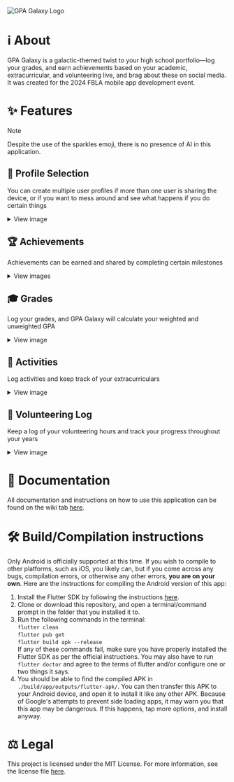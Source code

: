 ![GPA Galaxy Logo](https://github.com/user-attachments/assets/0faff0a8-231d-448c-bf54-015b7a4e9cf0)

# ℹ️ About
GPA Galaxy is a galactic-themed twist to your high school portfolio—log your grades, and earn achievements based on your academic, extracurricular, and volunteering live, and brag about these on social media. It was created for the 2024 FBLA mobile app development event.

# ✨ Features

> [!NOTE]  
> Despite the use of the sparkles emoji, there is no presence of AI in this application.

## 🧑 Profile Selection

You can create multiple user profiles if more than one user is sharing the device, or if you want to mess around and see what happens if you do certain things

<details>
<summary>View image</summary>
  
  ![image](https://github.com/user-attachments/assets/2f693e38-baf7-4a4b-9ed5-ea4df5e860e4)

</details>

## 🏆️ Achievements

Achievements can be earned and shared by completing certain milestones

<details>
<summary>View images</summary>

![Achievement Toast](https://github.com/user-attachments/assets/afa70624-812f-48d1-a399-e2f03f51c892)

![A sample achievement plaque](https://github.com/user-attachments/assets/d949c109-b89b-46c8-8297-61dfa905dc2a)

</details>

## 🎓️ Grades

Log your grades, and GPA Galaxy will calculate your weighted and unweighted GPA

<details>
<summary>View image</summary>

![image](https://github.com/user-attachments/assets/b5b04240-29b2-4d74-af8f-6def52f78be3)

</details>

## 🏀 Activities

Log activities and keep track of your extracurriculars

<details>
<summary>View image</summary>
  
![image](https://github.com/user-attachments/assets/4c341d89-ca92-4be4-bf85-b2f0b0062855)

</details>

## 📄 Volunteering Log

Keep a log of your volunteering hours and track your progress throughout your years

<details>
<summary>View image</summary>
  
![image](https://github.com/user-attachments/assets/4124219a-15ee-4506-aef2-421b0d0fa29e)

</details>

# 📝 Documentation
All documentation and instructions on how to use this application can be found on the wiki tab [here](https://github.com/DUDEbehindDUDE/GPA-Galaxy/wiki).

# 🛠️ Build/Compilation instructions
Only Android is officially supported at this time. If you wish to compile to other platforms, such as iOS, you likely can, but if you come across any bugs, compilation errors, or otherwise any other errors, **you are on your own**. Here are the instructions for compiling the Android version of this app:
1. Install the Flutter SDK by following the instructions [here](https://flutter-ko.dev/get-started/install).
2. Clone or download this repository, and open a terminal/command prompt in the folder that you installed it to.
3. Run the following commands in the terminal:  
`flutter clean`  
`flutter pub get`  
`flutter build apk --release`  
If any of these commands fail, make sure you have properly installed the Flutter SDK as per the official instructions. You may also have to run `flutter doctor` and agree to the terms of flutter and/or configure one or two things it says.
4. You should be able to find the compiled APK in `./build/app/outputs/flutter-apk/`. You can then transfer this APK to your Android device, and open it to install it like any other APK. Because of Google's attempts to prevent side loading apps, it may warn you that this app may be dangerous. If this happens, tap more options, and install anyway.

# ⚖️ Legal
This project is licensed under the MIT License. For more information, see the license file [here](https://github.com/DUDEbehindDUDE/GPA-Galaxy/blob/main/LICENSE).
